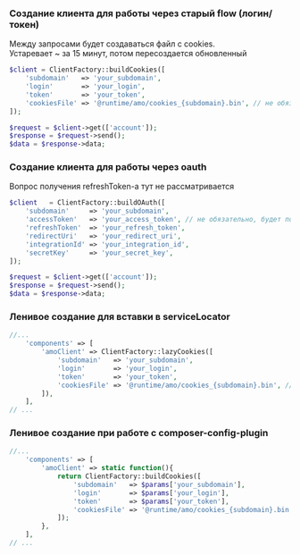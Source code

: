### Создание клиента для работы через старый flow (логин/токен)
Между запросами будет создаваться файл с cookies.  
Устаревает ~ за 15 минут, потом пересоздается обновленный

```php
$client = ClientFactory::buildCookies([
    'subdomain'   => 'your_subdomain',
    'login'       => 'your_login',
    'token'       => 'your_token',
    'cookiesFile' => '@runtime/amo/cookies_{subdomain}.bin', // не обязательно, по умолчанию - такой
]);

$request = $client->get(['account']);
$response = $request->send();
$data = $response->data;
```

### Создание клиента для работы через oauth
Вопрос получения refreshToken-а тут не рассматривается

```php
$client   = ClientFactory::buildOAuth([
    'subdomain'     => 'your_subdomain',
    'accessToken'   => 'your_access_token', // не обязательно, будет получен при запросе
    'refreshToken'  => 'your_refresh_token',
    'redirectUri'   => 'your_redirect_uri',
    'integrationId' => 'your_integration_id',
    'secretKey'     => 'your_secret_key',
]);

$request = $client->get(['account']);
$response = $request->send();
$data = $response->data;
```

### Ленивое создание для вставки в serviceLocator
```php
//...
    'components' => [
        'amoClient' => ClientFactory::lazyCookies([
            'subdomain'   => 'your_subdomain',
            'login'       => 'your_login',
            'token'       => 'your_token',
            'cookiesFile' => '@runtime/amo/cookies_{subdomain}.bin', // не обязательно, по умолчанию - такой
        ]),
    ],
// ...
```

### Ленивое создание при работе с composer-config-plugin
```php
//...
    'components' => [
        'amoClient' => static function(){
            return ClientFactory::buildCookies([
                'subdomain'   => $params['your_subdomain'],
                'login'       => $params['your_login'],
                'token'       => $params['your_token'],
                'cookiesFile' => '@runtime/amo/cookies_{subdomain}.bin', // не обязательно, по умолчанию - такой
            ]);
        },
    ],
// ...
```
